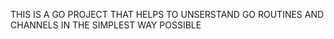 THIS IS A GO PROJECT THAT HELPS TO UNSERSTAND GO ROUTINES AND CHANNELS IN THE SIMPLEST WAY POSSIBLE
